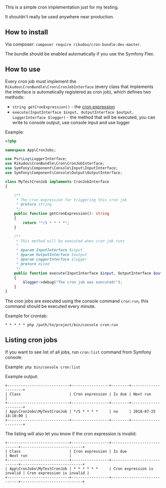 This is a simple cron implementation just for my testing.

It shouldn't really be used anywhere near production.

## How to install

Via composer: `composer require rikudou/cron-bundle:dev-master`.

The bundle should be enabled automatically if you use the Symfony Flex.

## How to use

Every cron job must implement the `Rikudou\CronBundle\Cron\CronJobInterface`
(every class that implements the interface is automatically registered as cron job),
which defines two methods:

- `string getCronExpression()` - the [cron expression](https://en.wikipedia.org/wiki/Cron#Overview)
- `execute(InputInterface $input, OutputInterface $output, LoggerInterface $logger)` - the
method that will be executed, you can write to console output, use console input and use logger

Example:

```php
<?php

namespace App\CronJobs;

use Psr\Log\LoggerInterface;
use Rikudou\CronBundle\Cron\CronJobInterface;
use Symfony\Component\Console\Input\InputInterface;
use Symfony\Component\Console\Output\OutputInterface;

class MyTestCronJob implements CronJobInterface
{

    /**
     * The cron expression for triggering this cron job
     * @return string
     */
    public function getCronExpression(): string
    {
        return "*/5 * * * *";
    }

    /**
     * This method will be executed when cron job runs
     *
     * @param InputInterface $input
     * @param OutputInterface $output
     * @param LoggerInterface $logger
     * @return mixed
     */
    public function execute(InputInterface $input, OutputInterface $output, LoggerInterface $logger)
    {
        $logger->debug("The cron job was executed!");
    }
}

```

The cron jobs are executed using the console command `cron:run`, this command
should be executed every minute.

Example for crontab:

`* * * * * php /path/to/project/bin/console cron:run`


## Listing cron jobs

If you want to see list of all jobs, run `cron:list` command from Symfony console.

Example: `php bin/console cron:list`

Example output:

```
+----------------------------+-----------------+--------+---------------------+
| Class                      | Cron expression | Is due | Next run            |
+----------------------------+-----------------+--------+---------------------+
| App\CronJobs\MyTestCronJob | */5 * * * *     | no     | 2018-07-25 14:10:00 |
+----------------------------+-----------------+--------+---------------------+
```

The listing will also let you know if the cron expression is invalid:

```
+----------------------------+-----------------+----------------------------+----------------------------+
| Class                      | Cron expression | Is due                     | Next run                   |
+----------------------------+-----------------+----------------------------+----------------------------+
| App\CronJobs\MyTestCronJob | * * * * * *     | Cron expression is invalid | Cron expression is invalid |
+----------------------------+-----------------+----------------------------+----------------------------+
```